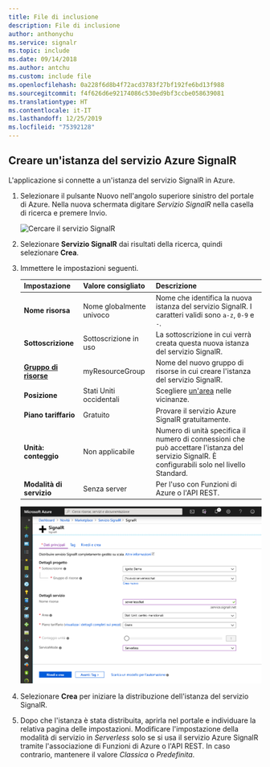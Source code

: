 ```yaml
---
title: File di inclusione
description: File di inclusione
author: anthonychu
ms.service: signalr
ms.topic: include
ms.date: 09/14/2018
ms.author: antchu
ms.custom: include file
ms.openlocfilehash: 0a228f6d8b4f72acd3783f27bf192fe6bd13f988
ms.sourcegitcommit: f4f626d6e92174086c530ed9bf3ccbe058639081
ms.translationtype: HT
ms.contentlocale: it-IT
ms.lasthandoff: 12/25/2019
ms.locfileid: "75392128"
---
```

## <a name="create-an-azure-signalr-service-instance"></a>Creare un'istanza del servizio Azure SignalR

L'applicazione si connette a un'istanza del servizio SignalR in Azure.

1. Selezionare il pulsante Nuovo nell'angolo superiore sinistro del portale di Azure. Nella nuova schermata digitare *Servizio SignalR* nella casella di ricerca e premere Invio.

    ![Cercare il servizio SignalR](../media/signalr-quickstart-azure-functions-javascript/signalr-quickstart-new.png)

1. Selezionare **Servizio SignalR** dai risultati della ricerca, quindi selezionare **Crea**.

1. Immettere le impostazioni seguenti.

    | Impostazione      | Valore consigliato  | Descrizione                                        |
    | ------------ |  ------- | -------------------------------------------------- |
    | **Nome risorsa** | Nome globalmente univoco | Nome che identifica la nuova istanza del servizio SignalR. I caratteri validi sono `a-z`, `0-9` e `-`.  | 
    | **Sottoscrizione** | Sottoscrizione in uso | La sottoscrizione in cui verrà creata questa nuova istanza del servizio SignalR. | 
    | **[Gruppo di risorse](../../azure-resource-manager/management/overview.md)** |  myResourceGroup | Nome del nuovo gruppo di risorse in cui creare l'istanza del servizio SignalR. | 
    | **Posizione** | Stati Uniti occidentali | Scegliere [un'area](https://azure.microsoft.com/regions/) nelle vicinanze. |
    | **Piano tariffario** | Gratuito | Provare il servizio Azure SignalR gratuitamente. |
    | **Unità: conteggio** |  Non applicabile | Numero di unità specifica il numero di connessioni che può accettare l'istanza del servizio SignalR. È configurabili solo nel livello Standard. |
    | **Modalità di servizio** |  Senza server | Per l'uso con Funzioni di Azure o l'API REST. |

    ![Creare il servizio SignalR](../media/signalr-quickstart-azure-functions-javascript/signalr-quickstart-create.png)

1. Selezionare **Crea** per iniziare la distribuzione dell'istanza del servizio SignalR.

1. Dopo che l'istanza è stata distribuita, aprirla nel portale e individuare la relativa pagina delle impostazioni. Modificare l'impostazione della modalità di servizio in *Serverless* solo se si usa il servizio Azure SignalR tramite l'associazione di Funzioni di Azure o l'API REST. In caso contrario, mantenere il valore *Classica* o *Predefinita*.